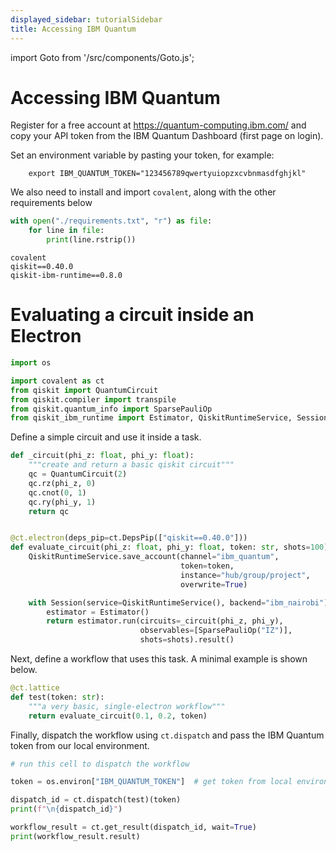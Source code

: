 ```yaml
---
displayed_sidebar: tutorialSidebar
title: Accessing IBM Quantum
---
```


import Goto from '/src/components/Goto.js';

# Accessing IBM Quantum <Goto link="https://github.com/AgnostiqHQ/covalent/blob/develop/doc/source/tutorials/5_QPUAccessIBM/source.ipynb"/>

Register for a free account at https://quantum-computing.ibm.com/ and copy your API token from the IBM Quantum Dashboard (first page on login).

Set an environment variable by pasting your token, for example:

```
    export IBM_QUANTUM_TOKEN="123456789qwertyuiopzxcvbnmasdfghjkl"
```

We also need to install and import `covalent`, along with the other requirements below

```python
with open("./requirements.txt", "r") as file:
    for line in file:
        print(line.rstrip())
```

    covalent
    qiskit==0.40.0
    qiskit-ibm-runtime==0.8.0

# Evaluating a circuit inside an Electron

```python
import os

import covalent as ct
from qiskit import QuantumCircuit
from qiskit.compiler import transpile
from qiskit.quantum_info import SparsePauliOp
from qiskit_ibm_runtime import Estimator, QiskitRuntimeService, Session
```

Define a simple circuit and use it inside a task.

```python
def _circuit(phi_z: float, phi_y: float):
    """create and return a basic qiskit circuit"""
    qc = QuantumCircuit(2)
    qc.rz(phi_z, 0)
    qc.cnot(0, 1)
    qc.ry(phi_y, 1)
    return qc


@ct.electron(deps_pip=ct.DepsPip(["qiskit==0.40.0"]))
def evaluate_circuit(phi_z: float, phi_y: float, token: str, shots=100):
    QiskitRuntimeService.save_account(channel="ibm_quantum",
                                      token=token,
                                      instance="hub/group/project",
                                      overwrite=True)

    with Session(service=QiskitRuntimeService(), backend="ibm_nairobi"):
        estimator = Estimator()
        return estimator.run(circuits=_circuit(phi_z, phi_y),
                             observables=[SparsePauliOp("IZ")],
                             shots=shots).result()
```

Next, define a workflow that uses this task. A minimal example is shown below.

```python
@ct.lattice
def test(token: str):
    """a very basic, single-electron workflow"""
    return evaluate_circuit(0.1, 0.2, token)
```

Finally, dispatch the workflow using `ct.dispatch` and pass the IBM Quantum token from our local environment.

```python
# run this cell to dispatch the workflow

token = os.environ["IBM_QUANTUM_TOKEN"]  # get token from local environment

dispatch_id = ct.dispatch(test)(token)
print(f"\n{dispatch_id}")

workflow_result = ct.get_result(dispatch_id, wait=True)
print(workflow_result.result)
```
